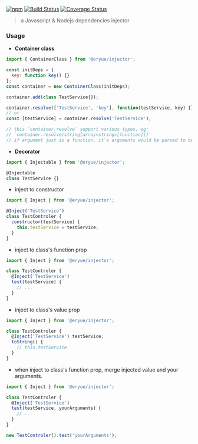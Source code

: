 <div class="__changelog--header__">

[![npm](https://img.shields.io/npm/v/@eryue/injector.svg?label=version)](https://www.npmjs.com/package/@eryue/injector) [![Build Status](https://travis-ci.org/famanoder/dependencies-injector.svg?branch=master)](https://travis-ci.org/famanoder/dependencies-injector) [![Coverage Status](https://coveralls.io/repos/github/famanoder/dependencies-injector/badge.svg?branch=master)](https://coveralls.io/github/famanoder/dependencies-injector?branch=master)

> a Javascript & Nodejs dependencies injector

</div>

<div class="__changelog--body__">
  
### Usage

* **Container class**

```js
import { ContainerClass } from '@eryue/injector';

const initDeps = {
  key: function key() {}
};
const container = new ContainerClass(initDeps);

container.add(class TestService{});

container.resolve(['TestService', 'key'], function(testService, key) {});
// or
const [testService] = container.resolve('TestService');

// this `container.resolve` support various types, eg:
// `container.resolve(string[array<string>[function]])` 
// if argument just is a function, it's arguments would be parsed to be an array to be resolved.
```

* **Decorator**

```js
import { Injectable } from '@eryue/injector';

@Injectable
class TestService {}
```

* inject to constructor

```js
import { Inject } from '@eryue/injector';

@Inject('TestService')
class TestControler {
  constructor(testService) {
    this.testService = testService;
  }
}
```

* inject to class's function prop

```js
import { Inject } from '@eryue/injector';

class TestControler {
  @Inject('TestService')
  test(testService) {
    // ...
  }
}
```

* inject to class's value prop

```js
import { Inject } from '@eryue/injector';

class TestControler {
  @Inject('TestService') testService;
  toString() {
    // this.testService
  }
}
```

* when inject to class's function prop, merge injected value and your arguments.

```js
import { Inject } from '@eryue/injector';

class TestControler {
  @Inject('TestService')
  test(testService, yourArguments) {
    // ...
  }
}

new TestControler().test('yourArguments');
```

</div>
